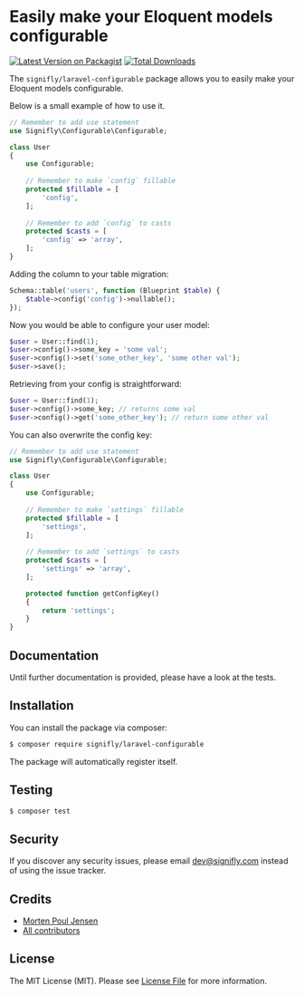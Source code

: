 # Easily make your Eloquent models configurable

[![Latest Version on Packagist](https://img.shields.io/packagist/v/signifly/laravel-configurable.svg?style=flat-square)](https://packagist.org/packages/signifly/laravel-configurable)
[![Total Downloads](https://img.shields.io/packagist/dt/signifly/laravel-configurable.svg?style=flat-square)](https://packagist.org/packages/signifly/laravel-configurable)

The `signifly/laravel-configurable` package allows you to easily make your Eloquent models configurable.

Below is a small example of how to use it.

```php
// Remember to add use statement
use Signifly\Configurable\Configurable;

class User
{
    use Configurable;
    
    // Remember to make `config` fillable
    protected $fillable = [
        'config',
    ];
    
    // Remember to add `config` to casts
    protected $casts = [
        'config' => 'array',
    ];
}
```

Adding the column to your table migration:

```php
Schema::table('users', function (Blueprint $table) {
    $table->config('config')->nullable();
});
```

Now you would be able to configure your user model:

```php
$user = User::find(1);
$user->config()->some_key = 'some val';
$user->config()->set('some_other_key', 'some other val');
$user->save();
```

Retrieving from your config is straightforward:

```php
$user = User::find(1);
$user->config()->some_key; // returns some val
$user->config()->get('some_other_key'); // return some other val
```

You can also overwrite the config key:

```php
// Remember to add use statement
use Signifly\Configurable\Configurable;

class User
{
    use Configurable;
    
    // Remember to make `settings` fillable
    protected $fillable = [
        'settings',
    ];
    
    // Remember to add `settings` to casts
    protected $casts = [
        'settings' => 'array',
    ];

    protected function getConfigKey()
    {
        return 'settings';
    }
}
```

## Documentation
Until further documentation is provided, please have a look at the tests.

## Installation

You can install the package via composer:

```bash
$ composer require signifly/laravel-configurable
```

The package will automatically register itself.

## Testing
```bash
$ composer test
```

## Security

If you discover any security issues, please email dev@signifly.com instead of using the issue tracker.

## Credits

- [Morten Poul Jensen](https://github.com/pactode)
- [All contributors](../../contributors)

## License

The MIT License (MIT). Please see [License File](LICENSE.md) for more information.
